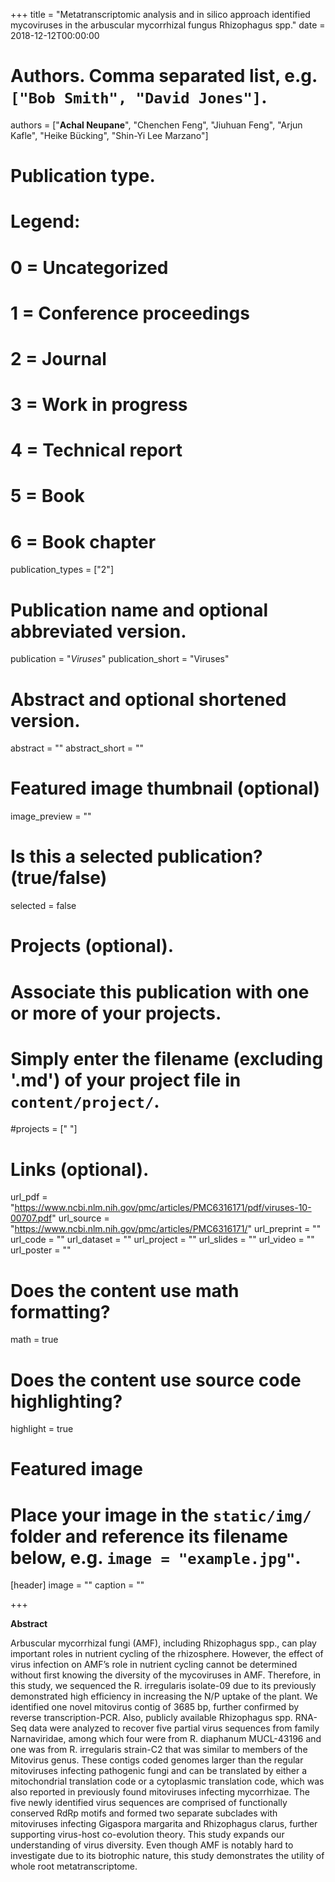 +++
title = "Metatranscriptomic analysis and in silico approach identified mycoviruses in the arbuscular mycorrhizal fungus Rhizophagus spp."
date = 2018-12-12T00:00:00

# Authors. Comma separated list, e.g. `["Bob Smith", "David Jones"]`.
authors = ["**Achal Neupane**", "Chenchen Feng", "Jiuhuan Feng", "Arjun Kafle", "Heike Bücking", "Shin-Yi Lee Marzano"]

# Publication type.
# Legend:
# 0 = Uncategorized
# 1 = Conference proceedings
# 2 = Journal
# 3 = Work in progress
# 4 = Technical report
# 5 = Book
# 6 = Book chapter
publication_types = ["2"]

# Publication name and optional abbreviated version.
publication = "*Viruses*"
publication_short = "Viruses"

# Abstract and optional shortened version.
abstract = ""
abstract_short = ""
# Featured image thumbnail (optional)
image_preview = ""

# Is this a selected publication? (true/false)
selected = false

# Projects (optional).
#   Associate this publication with one or more of your projects.
#   Simply enter the filename (excluding '.md') of your project file in `content/project/`.
#projects = [" "]

# Links (optional).
url_pdf = "https://www.ncbi.nlm.nih.gov/pmc/articles/PMC6316171/pdf/viruses-10-00707.pdf"
url_source = "https://www.ncbi.nlm.nih.gov/pmc/articles/PMC6316171/"
url_preprint = ""
url_code = ""
url_dataset = ""
url_project = ""
url_slides = ""
url_video = ""
url_poster = ""

# Does the content use math formatting?
math = true

# Does the content use source code highlighting?
highlight = true

# Featured image
# Place your image in the `static/img/` folder and reference its filename below, e.g. `image = "example.jpg"`.
[header]
image = ""
caption = ""

+++

**Abstract**

Arbuscular mycorrhizal fungi (AMF), including Rhizophagus spp., can play important roles in nutrient cycling of the rhizosphere. However, the effect of virus infection on AMF’s role in nutrient cycling cannot be determined without first knowing the diversity of the mycoviruses in AMF. Therefore, in this study, we sequenced the R. irregularis isolate-09 due to its previously demonstrated high efficiency in increasing the N/P uptake of the plant. We identified one novel mitovirus contig of 3685 bp, further confirmed by reverse transcription-PCR. Also, publicly available Rhizophagus spp. RNA-Seq data were analyzed to recover five partial virus sequences from family Narnaviridae, among which four were from R. diaphanum MUCL-43196 and one was from R. irregularis strain-C2 that was similar to members of the Mitovirus genus. These contigs coded genomes larger than the regular mitoviruses infecting pathogenic fungi and can be translated by either a mitochondrial translation code or a cytoplasmic translation code, which was also reported in previously found mitoviruses infecting mycorrhizae. The five newly identified virus sequences are comprised of functionally conserved RdRp motifs and formed two separate subclades with mitoviruses infecting Gigaspora margarita and Rhizophagus clarus, further supporting virus-host co-evolution theory. This study expands our understanding of virus diversity. Even though AMF is notably hard to investigate due to its biotrophic nature, this study demonstrates the utility of whole root metatranscriptome.

